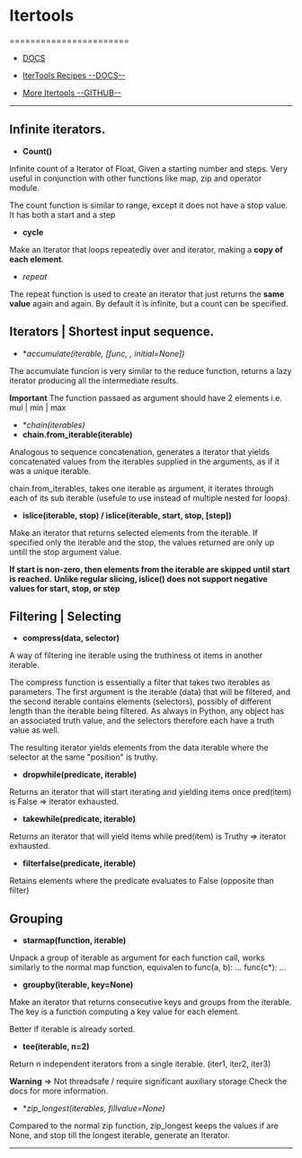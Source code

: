 # Itertools
=======================


- [DOCS](https://docs.python.org/3/library/itertools.html)

- [IterTools Recipes --DOCS--](https://docs.python.org/3/library/itertools.html#itertools-recipes)

- [More Itertools --GITHUB--](https://github.com/more-itertools/more-itertools)
-----------------------------------------------------------------------------------------------------

## Infinite iterators.


- **Count()**

Infinite count of a Iterator of Float, Given a starting number and steps. Very useful in conjunction with other functions like map, zip and operator module.

The count function is similar to range, except it does not have a stop value. It has both a start and a step

- **cycle**

Make an Iterator that loops repeatedly over and iterator, making a **copy of each element**.

- *repeat*

The repeat function is used to create an iterator that just returns the **same value** again and again. By default it is infinite, but a count can be specified.


## Iterators | Shortest input sequence.


- **accumulate(iterable, [func, *, initial=None])**

The accumulate funcion is very similar to the reduce function, returns a lazy iterator producing all the intermediate results.

**Important** The function passaed as argument should have 2 elements i.e. mul | min | max


- **chain(*iterables)**
- **chain.from_iterable(iterable)**

Analogous to sequence concatenation, generates a iterator that yields concatenated values from the iterables supplied in the arguments, as if it was a unique iterable.

chain.from_iterables, takes one iterable as argument, it iterates through each of its sub
iterable (usefule to use instead of multiple nested for loops).


- **islice(iterable, stop) / islice(iterable, start, stop, [step])**

Make an iterator that returns selected elements from the iterable.
If specified only the iterable and the stop, the values returned are only up 
untill the stop argument value.

**If start is non-zero, then elements from the iterable are skipped until start is reached.**
**Unlike regular slicing, islice() does not support negative values for start, stop, or step**



## Filtering | Selecting

- **compress(data, selector)**

A way of filtering ine iterable using the truthiness ot items in another iterable.

The compress function is essentially a filter that takes two iterables as parameters. The first argument is the iterable (data) that will be filtered, and the second iterable contains elements (selectors), possibly of different length than the iterable being filtered. As always in Python, any object has an associated truth value, and the selectors therefore each have a truth value as well.

The resulting iterator yields elements from the data iterable where the selector at the same "position" is truthy.


- **dropwhile(predicate, iterable)**

Returns an iterator that will start iterating and yielding items once pred(item) is False => iterator exhausted.

- **takewhile(predicate, iterable)**

Returns an iterator that will yield items while pred(item) is Truthy => iterator exhausted.


- **filterfalse(predicate, iterable)**

Retains elements where the predicate evaluates to False (opposite than filter)

## Grouping

- **starmap(function, iterable)**

Unpack a group of iterable as argument for each function call, works similarly to the normal map function, equivalen to func(a, b): ... func(c*): ...

- **groupby(iterable, key=None)**

Make an iterator that returns consecutive keys and groups from the iterable. The key is a function computing a key value for each element. 

Better if iterable is already sorted.

- **tee(iterable, n=2)**

Return n independent iterators from a single iterable.
(iter1, iter2, iter3)

**Warning** => Not threadsafe / require significant auxiliary storage
Check the docs for more information.


- **zip_longest(*iterables, fillvalue=None)**

Compared to the normal zip function, zip_longest keeps the values if are None, and stop till the longest iterable, generate an Iterator.



-----------------------------------------------------------------------------------------------------